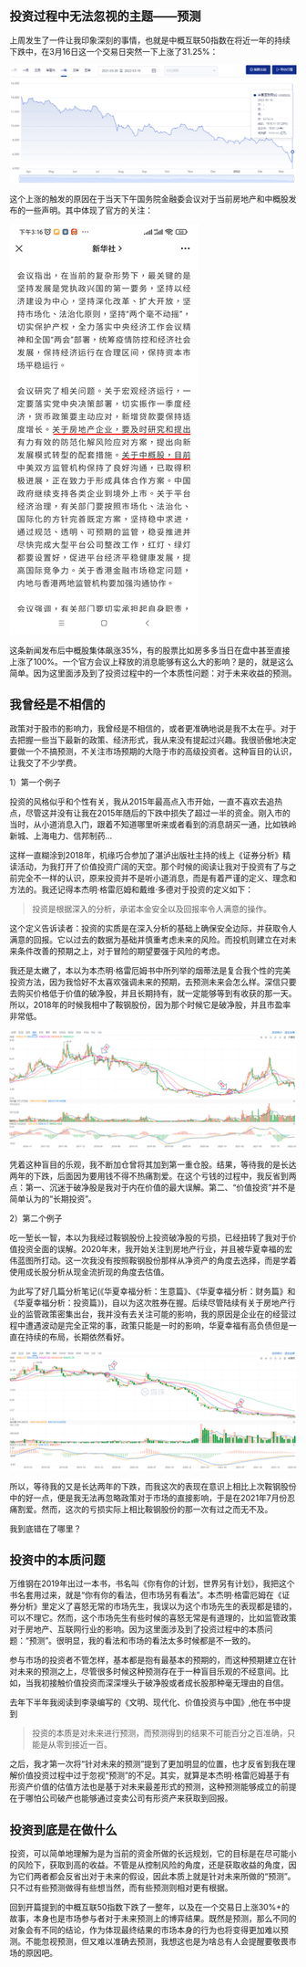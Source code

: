 ## 投资过程中无法忽视的主题——预测

上周发生了一件让我印象深刻的事情，也就是中概互联50指数在将近一年的持续下跌中，在3月16日这一个交易日突然一下上涨了31.25%：

![](./zg50.png)

这个上涨的触发的原因在于当天下午国务院金融委会议对于当前房地产和中概股发布的一些声明。其中体现了官方的关注：

![](./316hy.png)

这条新闻发布后中概股集体飙涨35%，有的股票比如房多多当日在盘中甚至直接上涨了100%。一个官方会议上释放的消息能够有这么大的影响？是的，就是这么简单。因为这里面涉及到了投资过程中的一个本质性问题：对于未来收益的预测。


## 我曾经是不相信的

政策对于股市的影响力，我曾经是不相信的，或者更准确地说是我不太在乎。对于去把握一些当下最新的政策、经济形式，我从来没有提起过兴趣。我很骄傲地决定要做一个不搞预测，不关注市场预期的大隐于市的高级投资者。这种盲目的认识，让我交了不少学费。

1）第一个例子

投资的风格似乎和个性有关，我从2015年最高点入市开始，一直不喜欢去追热点，尽管这并没有让我在2015年随后的下跌中损失了超过一半的资金。刚入市的当时，从小道消息入门，跟着不知道哪里听来或者看到的消息胡买一通，比如铁岭新城、上海电力、信邦制药...

这样一直糊涂到2018年，机缘巧合参加了湛泸出版社主持的线上《证券分析》精读活动，为我打开了价值投资广阔的天空。那个时候的阅读让我对于投资有了与之前完全不一样的认识，原来投资并不是听小道消息，而是有着严谨的定义、理念和方法的。我还记得本杰明·格雷厄姆和戴维·多德对于投资的定义如下：

> 投资是根据深入的分析，承诺本金安全以及回报率令人满意的操作。

这个定义告诉读者：投资的实质是在深入分析的基础上确保安全边际，并获取令人满意的回报。它以过去的数据为基础并慎重考虑未来的风险。而投机则建立在对未来条件改善的预期之上，对于冒险的期望要强于风险的考虑。

我还是太嫩了，本以为本杰明·格雷厄姆书中所列举的烟蒂法是复合我个性的完美投资方法，因为我恰好不太喜欢强调未来的预期，去预测未来会怎么样。深信只要去购买价格低于价值的破净股，并且长期持有，就一定能够等到有收获的那一天。所以，2018年的时候我相中了鞍钢股份，因为那个时候它是破净股，并且市盈率非常低。

![](./angang.png)

凭着这种盲目的乐观，我不断加仓曾将其加到第一重仓股。结果，等待我的是长达两年的下跌，后面因为要用钱不得不热痛割爱。在这个亏钱的过程中，我反省到两点：第一、沉迷于破净股是我对于内在价值的最大误解。第二、“价值投资”并不是简单认为的“长期投资”。


2）第二个例子

吃一堑长一智，本以为我经过鞍钢股份上投资破净股的亏损，已经扭转了我对于价值投资全面的误解。2020年末，我开始关注到房地产行业，并且被华夏幸福的宏伟蓝图所打动。这一次我没有按照鞍钢股份那样从净资产的角度去选择，而是学着使用成长股分析从现金流折现的角度去估值。

为此写了好几篇分析笔记(《华夏幸福分析：生意篇》、《华夏幸福分析：财务篇》和《华夏幸福分析：投资篇》)，自以为这次胜券在握。后续尽管陆续有关于房地产行业的监管政策密集出台，我并没有去关注可能的影响，我的原因是企业在的经营过程中遭遇波动是完全正常的事，政策只能是一时的影响，华夏幸福有高负债但是一直在持续的布局，长期依然看好。

![](./huaxiaxinfu.png)

所以，等待我的又是长达两年的下跌，而我这次的表现在意识上相比上次鞍钢股份中的好一点，便是我无法再忽略政策对于市场的直接影响，于是在2021年7月份忍痛割爱。然而，这次的亏损实际上相比鞍钢股份的那一次有过之而无不及。

我到底错在了哪里？


## 投资中的本质问题

万维钢在2019年出过一本书，书名叫《你有你的计划，世界另有计划》，我把这个书名套用过来，就是“你有你的看法，但市场另有看法”。本杰明·格雷厄姆在《证券分析》里定义了喜怒无常的市场先生，我误以为这个市场先生的表现都是错的，可以不理它。然而，这个市场先生有些时候的喜怒无常是有道理的，比如监管政策对于房地产、互联网行业的影响。因为这里面涉及到了投资过程中的本质问题：“预测”。很明显，我的看法和市场的看法太多时候都是不一致的。

参与市场的投资者不管怎样，基本都是抱有最基本的预期的，而这种预期建立在针对未来的预测之上，尽管很多时候这种预测存在于一种盲目乐观的不经意间。比如，当我初接触价值投资而深深埋头于破净股或者成长股那种毫无理由的自信。

去年下半年我阅读到李录编写的《文明、现代化、价值投资与中国》,他在书中提到

> 投资的本质是对未来进行预测，而预测得到的结果不可能百分之百准确，只能是从零到接近一百。

之后，我才第一次将“针对未来的预测”提到了更加明显的位置，也才反省到我在理解价值投资过程中过于忽视“预测”的不足。其实，就算是本杰明·格雷厄姆基于有形资产价值的估值方法也是基于对未来最差形式的预测，这种预测能够成立的前提在于哪怕公司破产也能够通过变卖公司有形资产来获取到回报。


## 投资到底是在做什么

投资，可以简单地理解为是为当前的资金所做的长远规划，它的目标是在尽可能小的风险下，获取到高的收益。不管是从控制风险的角度，还是获取收益的角度，因为它们两者都会反省出对于未来的假设，因此本质上就是针对未来所做的“预测”。只不过有些预测做得有些想当然，而有些预测则相对更有根据。

回到开篇提到的中概互联50指数下跌了一整年，以及在一个交易日上涨30%+的故事，本身也是市场参与者对于未来预测上的博弈结果。既然是预测，那么不同的对象会有不同的结论，作为体现最终结果的市场本身的行为也将变得更加难以预测。不能忽视预测，但又难以准确去预测，我想这也是为啥总有人会提醒要敬畏市场的原因吧。
